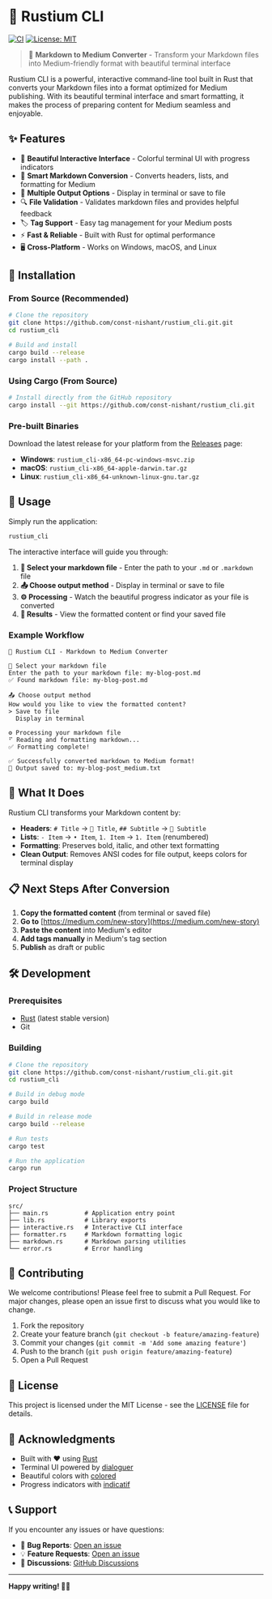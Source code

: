 # 🦀 Rustium CLI

[![CI](https://github.com/const-nishant/rustium_cli.git/workflows/CI/badge.svg)](https://github.com/const-nishant/rustium_cli.git/actions)
[![License: MIT](https://img.shields.io/badge/License-MIT-yellow.svg)](https://opensource.org/licenses/MIT)

> 📝 **Markdown to Medium Converter** - Transform your Markdown files into Medium-friendly format with beautiful terminal interface

Rustium CLI is a powerful, interactive command-line tool built in Rust that converts your Markdown files into a format optimized for Medium publishing. With its beautiful terminal interface and smart formatting, it makes the process of preparing content for Medium seamless and enjoyable.

## ✨ Features

- 🎨 **Beautiful Interactive Interface** - Colorful terminal UI with progress indicators
- 📝 **Smart Markdown Conversion** - Converts headers, lists, and formatting for Medium
- 💾 **Multiple Output Options** - Display in terminal or save to file
- 🔍 **File Validation** - Validates markdown files and provides helpful feedback
- 🏷️ **Tag Support** - Easy tag management for your Medium posts
- ⚡ **Fast & Reliable** - Built with Rust for optimal performance
- 🖥️ **Cross-Platform** - Works on Windows, macOS, and Linux

## 🚀 Installation

### From Source (Recommended)

```bash
# Clone the repository
git clone https://github.com/const-nishant/rustium_cli.git.git
cd rustium_cli

# Build and install
cargo build --release
cargo install --path .
```

### Using Cargo (From Source)

```bash
# Install directly from the GitHub repository
cargo install --git https://github.com/const-nishant/rustium_cli.git
```

### Pre-built Binaries

Download the latest release for your platform from the [Releases](https://github.com/const-nishant/rustium_cli.git/releases) page:

- **Windows**: `rustium_cli-x86_64-pc-windows-msvc.zip`
- **macOS**: `rustium_cli-x86_64-apple-darwin.tar.gz`
- **Linux**: `rustium_cli-x86_64-unknown-linux-gnu.tar.gz`

## 📖 Usage

Simply run the application:

```bash
rustium_cli
```

The interactive interface will guide you through:

1. **📝 Select your markdown file** - Enter the path to your `.md` or `.markdown` file
2. **📤 Choose output method** - Display in terminal or save to file
3. **⚙️ Processing** - Watch the beautiful progress indicator as your file is converted
4. **🎉 Results** - View the formatted content or find your saved file

### Example Workflow

```
🦀 Rustium CLI - Markdown to Medium Converter

📝 Select your markdown file
Enter the path to your markdown file: my-blog-post.md
✅ Found markdown file: my-blog-post.md

📤 Choose output method
How would you like to view the formatted content?
> Save to file
  Display in terminal

⚙️ Processing your markdown file
⠋ Reading and formatting markdown...
✅ Formatting complete!

✅ Successfully converted markdown to Medium format!
📄 Output saved to: my-blog-post_medium.txt
```

## 🎯 What It Does

Rustium CLI transforms your Markdown content by:

- **Headers**: `# Title` → `📝 Title`, `## Subtitle` → `📌 Subtitle`
- **Lists**: `- Item` → `• Item`, `1. Item` → `1. Item` (renumbered)
- **Formatting**: Preserves bold, italic, and other text formatting
- **Clean Output**: Removes ANSI codes for file output, keeps colors for terminal display

## 📋 Next Steps After Conversion

1. **Copy the formatted content** (from terminal or saved file)
2. **Go to** [https://medium.com/new-story](https://medium.com/new-story)
3. **Paste the content** into Medium's editor
4. **Add tags manually** in Medium's tag section
5. **Publish** as draft or public

## 🛠️ Development

### Prerequisites

- [Rust](https://rustup.rs/) (latest stable version)
- Git

### Building

```bash
# Clone the repository
git clone https://github.com/const-nishant/rustium_cli.git.git
cd rustium_cli

# Build in debug mode
cargo build

# Build in release mode
cargo build --release

# Run tests
cargo test

# Run the application
cargo run
```

### Project Structure

```
src/
├── main.rs          # Application entry point
├── lib.rs           # Library exports
├── interactive.rs   # Interactive CLI interface
├── formatter.rs     # Markdown formatting logic
├── markdown.rs      # Markdown parsing utilities
└── error.rs         # Error handling
```

## 🤝 Contributing

We welcome contributions! Please feel free to submit a Pull Request. For major changes, please open an issue first to discuss what you would like to change.

1. Fork the repository
2. Create your feature branch (`git checkout -b feature/amazing-feature`)
3. Commit your changes (`git commit -m 'Add some amazing feature'`)
4. Push to the branch (`git push origin feature/amazing-feature`)
5. Open a Pull Request

## 📝 License

This project is licensed under the MIT License - see the [LICENSE](LICENSE) file for details.

## 🙏 Acknowledgments

- Built with ❤️ using [Rust](https://www.rust-lang.org/)
- Terminal UI powered by [dialoguer](https://crates.io/crates/dialoguer)
- Beautiful colors with [colored](https://crates.io/crates/colored)
- Progress indicators with [indicatif](https://crates.io/crates/indicatif)

## 📞 Support

If you encounter any issues or have questions:

- 🐛 **Bug Reports**: [Open an issue](https://github.com/const-nishant/rustium_cli.git/issues)
- 💡 **Feature Requests**: [Open an issue](https://github.com/const-nishant/rustium_cli.git/issues)
- 💬 **Discussions**: [GitHub Discussions](https://github.com/const-nishant/rustium_cli.git/discussions)

---

**Happy writing! 🦀📝**

